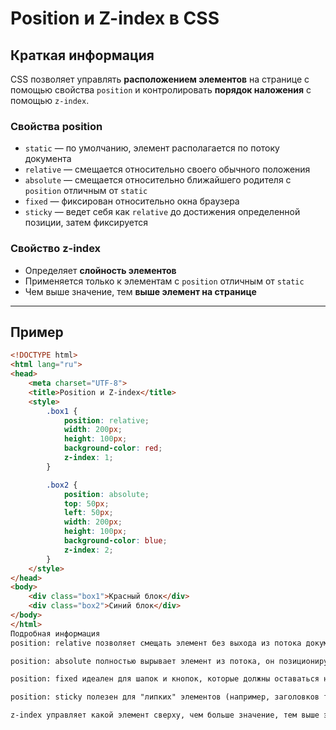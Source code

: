 # Position и Z-index в CSS

## Краткая информация
CSS позволяет управлять **расположением элементов** на странице с помощью свойства `position` и контролировать **порядок наложения** с помощью `z-index`.  

### Свойства position
- `static` — по умолчанию, элемент располагается по потоку документа  
- `relative` — смещается относительно своего обычного положения  
- `absolute` — смещается относительно ближайшего родителя с `position` отличным от `static`  
- `fixed` — фиксирован относительно окна браузера  
- `sticky` — ведет себя как `relative` до достижения определенной позиции, затем фиксируется  

### Свойство z-index
- Определяет **слойность элементов**  
- Применяется только к элементам с `position` отличным от `static`  
- Чем выше значение, тем **выше элемент на странице**

---

## Пример

```html
<!DOCTYPE html>
<html lang="ru">
<head>
    <meta charset="UTF-8">
    <title>Position и Z-index</title>
    <style>
        .box1 {
            position: relative;
            width: 200px;
            height: 100px;
            background-color: red;
            z-index: 1;
        }

        .box2 {
            position: absolute;
            top: 50px;
            left: 50px;
            width: 200px;
            height: 100px;
            background-color: blue;
            z-index: 2;
        }
    </style>
</head>
<body>
    <div class="box1">Красный блок</div>
    <div class="box2">Синий блок</div>
</body>
</html>
Подробная информация
position: relative позволяет смещать элемент без выхода из потока документа

position: absolute полностью вырывает элемент из потока, он позиционируется относительно родителя с position

position: fixed идеален для шапок и кнопок, которые должны оставаться на экране при прокрутке

position: sticky полезен для "липких" элементов (например, заголовков таблицы)

z-index управляет какой элемент сверху, чем больше значение, тем выше элемент